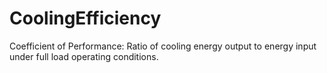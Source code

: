 CoolingEfficiency
=================

Coefficient of Performance: Ratio of cooling energy output to energy input under full load operating conditions.
